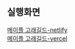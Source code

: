 ## 실행화면
[메이플 고래길드-netlify](https://glittering-tarsier-3404ba.netlify.app/)  
[메이플 고래길드-vercel](https://guild-seven.vercel.app/)
